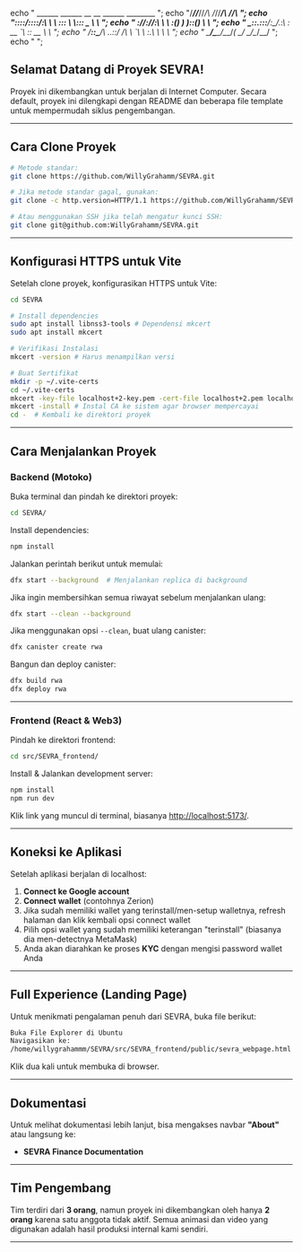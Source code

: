 echo " ______  ______  __   __  ______   ________      ";
echo "/_____/\/_____/\/_/\ /_/\/_____/\ /_______/\     ";
echo "\::::_\/\::::_\/\:\ \\ \ \:::_ \ \\::: _  \ \    ";
echo " \:\/___/\:\/___/\:\ \\ \ \:(_) ) )\::(_)  \ \   ";
echo "  \_::._\:\::___\/\:\_/.:\ \: __ \`\ \:: __  \ \  ";
echo "    /____\:\:\____/\ ..::/ /\ \ \`\ \ \:.\ \  \ \ ";
echo "    \_____\/\_____\/\___/_(  \_\/ \_\/\__\/\__\/ ";
echo "                                                 ";
                                                                      
                                                                    

## Selamat Datang di Proyek SEVRA!
Proyek ini dikembangkan untuk berjalan di Internet Computer. Secara default, proyek ini dilengkapi dengan README dan beberapa file template untuk mempermudah siklus pengembangan.

---

## Cara Clone Proyek

```bash
# Metode standar:
git clone https://github.com/WillyGrahamm/SEVRA.git

# Jika metode standar gagal, gunakan:
git clone -c http.version=HTTP/1.1 https://github.com/WillyGrahamm/SEVRA.git

# Atau menggunakan SSH jika telah mengatur kunci SSH:
git clone git@github.com:WillyGrahamm/SEVRA.git
```

---

## Konfigurasi HTTPS untuk Vite

Setelah clone proyek, konfigurasikan HTTPS untuk Vite:

```bash
cd SEVRA

# Install dependencies
sudo apt install libnss3-tools # Dependensi mkcert
sudo apt install mkcert

# Verifikasi Instalasi
mkcert -version # Harus menampilkan versi

# Buat Sertifikat
mkdir -p ~/.vite-certs
cd ~/.vite-certs
mkcert -key-file localhost+2-key.pem -cert-file localhost+2.pem localhost 127.0.0.1 ::1
mkcert -install # Instal CA ke sistem agar browser mempercayai
cd -  # Kembali ke direktori proyek
```

---

## Cara Menjalankan Proyek

### Backend (Motoko)

Buka terminal dan pindah ke direktori proyek:

```bash
cd SEVRA/
```

Install dependencies:

```bash
npm install
```

Jalankan perintah berikut untuk memulai:

```bash
dfx start --background  # Menjalankan replica di background
```

Jika ingin membersihkan semua riwayat sebelum menjalankan ulang:

```bash
dfx start --clean --background
```

Jika menggunakan opsi `--clean`, buat ulang canister:

```bash
dfx canister create rwa
```

Bangun dan deploy canister:

```bash
dfx build rwa
dfx deploy rwa
```

---

### Frontend (React & Web3)

Pindah ke direktori frontend:

```bash
cd src/SEVRA_frontend/
```

Install & Jalankan development server:

```bash
npm install
npm run dev
```

Klik link yang muncul di terminal, biasanya [http://localhost:5173/](http://localhost:5173/).

---

## Koneksi ke Aplikasi

Setelah aplikasi berjalan di localhost:

1. **Connect ke Google account**
2. **Connect wallet** (contohnya Zerion)
3. Jika sudah memiliki wallet yang terinstall/men-setup walletnya, refresh halaman dan klik kembali opsi connect wallet
4. Pilih opsi wallet yang sudah memiliki keterangan "terinstall" (biasanya dia men-detectnya MetaMask)
5. Anda akan diarahkan ke proses **KYC** dengan mengisi password wallet Anda

---

## Full Experience (Landing Page)

Untuk menikmati pengalaman penuh dari SEVRA, buka file berikut:

```bash
Buka File Explorer di Ubuntu
Navigasikan ke:
/home/willygrahammm/SEVRA/src/SEVRA_frontend/public/sevra_webpage.html
```

Klik dua kali untuk membuka di browser.

---

## Dokumentasi

Untuk melihat dokumentasi lebih lanjut, bisa mengakses navbar **"About"** atau langsung ke:

- **SEVRA Finance Documentation**

---

## Tim Pengembang

Tim terdiri dari **3 orang**, namun proyek ini dikembangkan oleh hanya **2 orang** karena satu anggota tidak aktif. Semua animasi dan video yang digunakan adalah hasil produksi internal kami sendiri.

---
